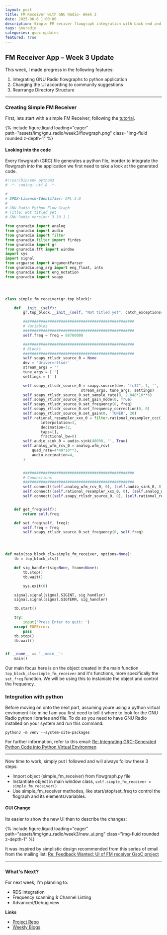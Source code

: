 ```yaml
---
layout: post
title: FM Receiver with GNU Radio- Week 3
date: 2025-06-6 1:00:00
description: Simple FM reciver flowgraph integration with back end and UI changes
tags: gnuradio 
categories: gsoc-updates
featured: true
---
```


## FM Receiver App – Week 3 Update

This week, I made progress in the following features:

1. Integrating GNU Radio flowgraphs to python application  
2. Changing the UI according to community suggestions
3. Rearrange Directory Structure

---

### Creating Simple FM Receiver

First, lets start with a simple FM Receiver; following the [tutorial](https://wiki.gnuradio.org/index.php?title=RTL-SDR_FM_Receiver). 
<div class="row">
    <div class="col-sm mt-3 mt-md-0">
        {% include figure.liquid loading="eager" path="assets/img/gnu_radio/week3/flowgraph.png" class="img-fluid rounded z-depth-1" %}
    </div>
</div>

#### Looking into the code
Every flowgraph (GRC) file generates a python file, inorder to integrate the flowgraph into the application we first need to take a look at the generated code. 
```python
#!/usr/bin/env python3
# -*- coding: utf-8 -*-

#
# SPDX-License-Identifier: GPL-3.0
#
# GNU Radio Python Flow Graph
# Title: Not titled yet
# GNU Radio version: 3.10.1.1

from gnuradio import analog
from gnuradio import audio
from gnuradio import filter
from gnuradio.filter import firdes
from gnuradio import gr
from gnuradio.fft import window
import sys
import signal
from argparse import ArgumentParser
from gnuradio.eng_arg import eng_float, intx
from gnuradio import eng_notation
from gnuradio import soapy




class simple_fm_receiver(gr.top_block):

    def __init__(self):
        gr.top_block.__init__(self, "Not titled yet", catch_exceptions=True)

        ##################################################
        # Variables
        ##################################################
        self.freq = freq = 88700000

        ##################################################
        # Blocks
        ##################################################
        self.soapy_rtlsdr_source_0 = None
        dev = 'driver=rtlsdr'
        stream_args = ''
        tune_args = ['']
        settings = ['']

        self.soapy_rtlsdr_source_0 = soapy.source(dev, "fc32", 1, '',
                                  stream_args, tune_args, settings)
        self.soapy_rtlsdr_source_0.set_sample_rate(0, 2.048*10**6)
        self.soapy_rtlsdr_source_0.set_gain_mode(0, True)
        self.soapy_rtlsdr_source_0.set_frequency(0, freq)
        self.soapy_rtlsdr_source_0.set_frequency_correction(0, 0)
        self.soapy_rtlsdr_source_0.set_gain(0, 'TUNER', 20)
        self.rational_resampler_xxx_0 = filter.rational_resampler_ccc(
                interpolation=3,
                decimation=32,
                taps=[],
                fractional_bw=0)
        self.audio_sink_0 = audio.sink(48000, '', True)
        self.analog_wfm_rcv_0 = analog.wfm_rcv(
        	quad_rate=4*48*10**3,
        	audio_decimation=4,
        )


        ##################################################
        # Connections
        ##################################################
        self.connect((self.analog_wfm_rcv_0, 0), (self.audio_sink_0, 0))
        self.connect((self.rational_resampler_xxx_0, 0), (self.analog_wfm_rcv_0, 0))
        self.connect((self.soapy_rtlsdr_source_0, 0), (self.rational_resampler_xxx_0, 0))


    def get_freq(self):
        return self.freq

    def set_freq(self, freq):
        self.freq = freq
        self.soapy_rtlsdr_source_0.set_frequency(0, self.freq)




def main(top_block_cls=simple_fm_receiver, options=None):
    tb = top_block_cls()

    def sig_handler(sig=None, frame=None):
        tb.stop()
        tb.wait()

        sys.exit(0)

    signal.signal(signal.SIGINT, sig_handler)
    signal.signal(signal.SIGTERM, sig_handler)

    tb.start()

    try:
        input('Press Enter to quit: ')
    except EOFError:
        pass
    tb.stop()
    tb.wait()


if __name__ == '__main__':
    main()
```
Our main focus here is on the object created in the main function `top_block_cls=simple_fm_receiver` and it's functions, more specifically the `set_freq` function. We will be using this to instaniate the object and control the frequency.


### Integration with python
Before moving on onto the next part, assuming youre using a python virtual enviroment like mine I am you first need to tell it where to look for the GNU Radio python libraries and file. To do so you need to have GNU Radio installed on your system and run this command:
```shell
python3 -m venv --system-site-packages
```
For further information, refer to this email: [Re: Integrating GRC-Generated Python Code into Python Virtual Environmen
](https://lists.gnu.org/archive/html/discuss-gnuradio/2025-06/msg00010.html)

---

Now time to work, simply put I followed and will always follow these 3 steps:

* Import object (simple_fm_receiver) from flowgraph.py file
* Instantiate object in main window class, `self.simple_fm_receiver = simple_fm_receiver()`
* Use simple_fm_receiver methodes, like start/stop/set_freq to control the flograph and its elements/variables.

#### GUI Change

Its easier to show the new UI than to describe the changes:
<div class="row">
    <div class="col-sm mt-3 mt-md-0">
        {% include figure.liquid loading="eager" path="assets/img/gnu_radio/week3/new_ui.png" class="img-fluid rounded z-depth-1" %}
    </div>
</div>

It was inspired by simplistic design recommended from this series of email from the mailing list: [Re: Feedback Wanted: UI of FM receiver GsoC project](https://lists.gnu.org/archive/html/discuss-gnuradio/2025-06/msg00008.html)

---

### What's Next?

For next week, I'm planning to:

- RDS integration
- Frequency scanning & Channel Listing
- Advanced/Debug view


**Links**

- [Project Repo](https://github.com/StudHamza/GNU-Radio-FM-App)
- [Weekly Blogs](https://studhamza.github.io/hamza-folio/blog/tag/gnuradio/)
